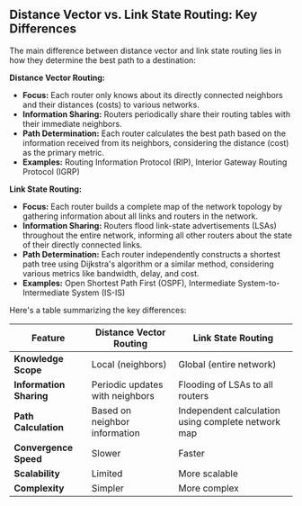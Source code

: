 ## Distance Vector vs. Link State Routing: Key Differences

The main difference between distance vector and link state routing lies in how they determine the best path to a destination:

**Distance Vector Routing:**

* **Focus:** Each router only knows about its directly connected neighbors and their distances (costs) to various networks.
* **Information Sharing:** Routers periodically share their routing tables with their immediate neighbors. 
* **Path Determination:**  Each router calculates the best path based on the information received from its neighbors, considering the distance (cost) as the primary metric. 
* **Examples:** Routing Information Protocol (RIP), Interior Gateway Routing Protocol (IGRP)

**Link State Routing:**

* **Focus:** Each router builds a complete map of the network topology by gathering information about all links and routers in the network.
* **Information Sharing:** Routers flood link-state advertisements (LSAs) throughout the entire network, informing all other routers about the state of their directly connected links.
* **Path Determination:** Each router independently constructs a shortest path tree using Dijkstra's algorithm or a similar method, considering various metrics like bandwidth, delay, and cost.
* **Examples:** Open Shortest Path First (OSPF), Intermediate System-to-Intermediate System (IS-IS) 

Here's a table summarizing the key differences:

| Feature                 | Distance Vector Routing | Link State Routing |
| ----------------------- | ----------------------- | ------------------ |
| **Knowledge Scope**      | Local (neighbors)       | Global (entire network) |
| **Information Sharing** | Periodic updates with neighbors | Flooding of LSAs to all routers |
| **Path Calculation**    | Based on neighbor information | Independent calculation using complete network map |
| **Convergence Speed**  | Slower                 | Faster              |
| **Scalability**         | Limited                | More scalable      |
| **Complexity**          | Simpler                | More complex       | 
